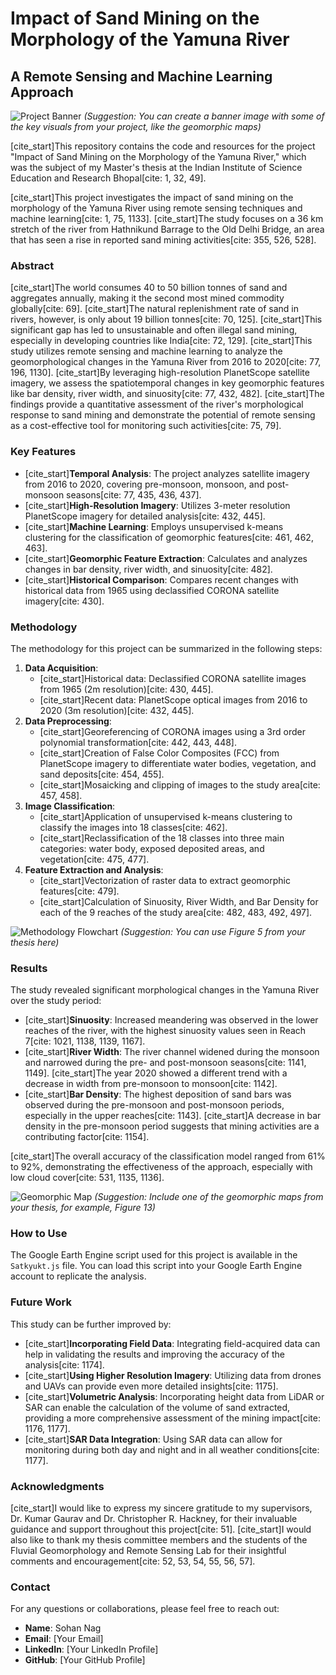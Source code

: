 # Impact of Sand Mining on the Morphology of the Yamuna River

## A Remote Sensing and Machine Learning Approach

![Project Banner]([https://drive.google.com/file/d/1ZfWCFh4bIOtpO7DythHgsBV9sTI6F-Bo/view?usp=drive_link](https://drive.google.com/file/d/1ZfWCFh4bIOtpO7DythHgsBV9sTI6F-Bo/view?usp=drive_link))  *(Suggestion: You can create a banner image with some of the key visuals from your project, like the geomorphic maps)*

[cite_start]This repository contains the code and resources for the project "Impact of Sand Mining on the Morphology of the Yamuna River," which was the subject of my Master's thesis at the Indian Institute of Science Education and Research Bhopal[cite: 1, 32, 49].

[cite_start]This project investigates the impact of sand mining on the morphology of the Yamuna River using remote sensing techniques and machine learning[cite: 1, 75, 1133]. [cite_start]The study focuses on a 36 km stretch of the river from Hathnikund Barrage to the Old Delhi Bridge, an area that has seen a rise in reported sand mining activities[cite: 355, 526, 528].

### Abstract

[cite_start]The world consumes 40 to 50 billion tonnes of sand and aggregates annually, making it the second most mined commodity globally[cite: 69]. [cite_start]The natural replenishment rate of sand in rivers, however, is only about 19 billion tonnes[cite: 70, 125]. [cite_start]This significant gap has led to unsustainable and often illegal sand mining, especially in developing countries like India[cite: 72, 129]. [cite_start]This study utilizes remote sensing and machine learning to analyze the geomorphological changes in the Yamuna River from 2016 to 2020[cite: 77, 196, 1130]. [cite_start]By leveraging high-resolution PlanetScope satellite imagery, we assess the spatiotemporal changes in key geomorphic features like bar density, river width, and sinuosity[cite: 77, 432, 482]. [cite_start]The findings provide a quantitative assessment of the river's morphological response to sand mining and demonstrate the potential of remote sensing as a cost-effective tool for monitoring such activities[cite: 75, 79].

### Key Features

* [cite_start]**Temporal Analysis**: The project analyzes satellite imagery from 2016 to 2020, covering pre-monsoon, monsoon, and post-monsoon seasons[cite: 77, 435, 436, 437].
* [cite_start]**High-Resolution Imagery**: Utilizes 3-meter resolution PlanetScope imagery for detailed analysis[cite: 432, 445].
* [cite_start]**Machine Learning**: Employs unsupervised k-means clustering for the classification of geomorphic features[cite: 461, 462, 463].
* [cite_start]**Geomorphic Feature Extraction**: Calculates and analyzes changes in bar density, river width, and sinuosity[cite: 482].
* [cite_start]**Historical Comparison**: Compares recent changes with historical data from 1965 using declassified CORONA satellite imagery[cite: 430].

### Methodology

The methodology for this project can be summarized in the following steps:

1.  **Data Acquisition**:
    * [cite_start]Historical data: Declassified CORONA satellite images from 1965 (2m resolution)[cite: 430, 445].
    * [cite_start]Recent data: PlanetScope optical images from 2016 to 2020 (3m resolution)[cite: 432, 445].
2.  **Data Preprocessing**:
    * [cite_start]Georeferencing of CORONA images using a 3rd order polynomial transformation[cite: 442, 443, 448].
    * [cite_start]Creation of False Color Composites (FCC) from PlanetScope imagery to differentiate water bodies, vegetation, and sand deposits[cite: 454, 455].
    * [cite_start]Mosaicking and clipping of images to the study area[cite: 457, 458].
3.  **Image Classification**:
    * [cite_start]Application of unsupervised k-means clustering to classify the images into 18 classes[cite: 462].
    * [cite_start]Reclassification of the 18 classes into three main categories: water body, exposed deposited areas, and vegetation[cite: 475, 477].
4.  **Feature Extraction and Analysis**:
    * [cite_start]Vectorization of raster data to extract geomorphic features[cite: 479].
    * [cite_start]Calculation of Sinuosity, River Width, and Bar Density for each of the 9 reaches of the study area[cite: 482, 483, 492, 497].

![Methodology Flowchart](https://i.imgur.com/your-methodology-flowchart.png) *(Suggestion: You can use Figure 5 from your thesis here)*

### Results

The study revealed significant morphological changes in the Yamuna River over the study period:

* [cite_start]**Sinuosity**: Increased meandering was observed in the lower reaches of the river, with the highest sinuosity values seen in Reach 7[cite: 1021, 1138, 1139, 1167].
* [cite_start]**River Width**: The river channel widened during the monsoon and narrowed during the pre- and post-monsoon seasons[cite: 1141, 1149]. [cite_start]The year 2020 showed a different trend with a decrease in width from pre-monsoon to monsoon[cite: 1142].
* [cite_start]**Bar Density**: The highest deposition of sand bars was observed during the pre-monsoon and post-monsoon periods, especially in the upper reaches[cite: 1143]. [cite_start]A decrease in bar density in the pre-monsoon period suggests that mining activities are a contributing factor[cite: 1154].

[cite_start]The overall accuracy of the classification model ranged from 61% to 92%, demonstrating the effectiveness of the approach, especially with low cloud cover[cite: 531, 1135, 1136].

![Geomorphic Map](https://i.imgur.com/your-geomorphic-map.png) *(Suggestion: Include one of the geomorphic maps from your thesis, for example, Figure 13)*

### How to Use

The Google Earth Engine script used for this project is available in the `Satkyukt.js` file. You can load this script into your Google Earth Engine account to replicate the analysis.

### Future Work

This study can be further improved by:

* [cite_start]**Incorporating Field Data**: Integrating field-acquired data can help in validating the results and improving the accuracy of the analysis[cite: 1174].
* [cite_start]**Using Higher Resolution Imagery**: Utilizing data from drones and UAVs can provide even more detailed insights[cite: 1175].
* [cite_start]**Volumetric Analysis**: Incorporating height data from LiDAR or SAR can enable the calculation of the volume of sand extracted, providing a more comprehensive assessment of the mining impact[cite: 1176, 1177].
* [cite_start]**SAR Data Integration**: Using SAR data can allow for monitoring during both day and night and in all weather conditions[cite: 1177].

### Acknowledgments

[cite_start]I would like to express my sincere gratitude to my supervisors, Dr. Kumar Gaurav and Dr. Christopher R. Hackney, for their invaluable guidance and support throughout this project[cite: 51]. [cite_start]I would also like to thank my thesis committee members and the students of the Fluvial Geomorphology and Remote Sensing Lab for their insightful comments and encouragement[cite: 52, 53, 54, 55, 56, 57].

### Contact

For any questions or collaborations, please feel free to reach out:

* **Name**: Sohan Nag
* **Email**: [Your Email]
* **LinkedIn**: [Your LinkedIn Profile]
* **GitHub**: [Your GitHub Profile]
